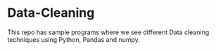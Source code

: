 # Data-Cleaning
This repo has sample programs where we see different Data cleaning techniques using Python, Pandas and numpy.
